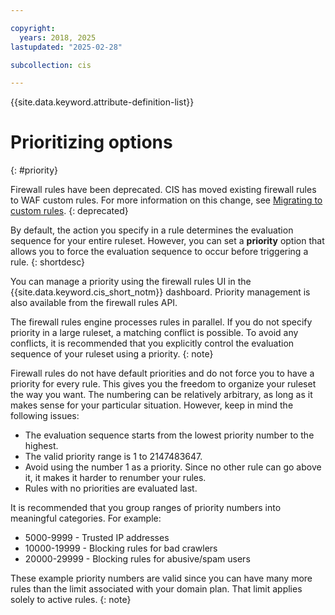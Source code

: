 ```yaml
---

copyright:
  years: 2018, 2025
lastupdated: "2025-02-28"

subcollection: cis

---
```


{{site.data.keyword.attribute-definition-list}}

# Prioritizing options
{: #priority}

Firewall rules have been deprecated. CIS has moved existing firewall rules to WAF custom rules. For more information on this change, see [Migrating to custom rules](/docs/cis?topic=cis-migrating-to-custom-rules).
{: deprecated}

By default, the action you specify in a rule determines the evaluation sequence for your entire ruleset. However, you can set a **priority** option that allows you to force the evaluation sequence to occur before triggering a rule.
{: shortdesc}

You can manage a priority using the firewall rules UI in the {{site.data.keyword.cis_short_notm}} dashboard. Priority management is also available from the firewall rules API.

The firewall rules engine processes rules in parallel. If you do not specify priority in a large  ruleset, a matching conflict is possible. To avoid any conflicts, it is recommended that you explicitly control the evaluation sequence of your ruleset using a priority.
{: note}

Firewall rules do not have default priorities and do not force you to have a priority for every rule. This gives you the freedom to organize your ruleset the way you want. The numbering can be relatively arbitrary, as long as it makes sense for your particular situation. However, keep in mind the following issues:

* The evaluation sequence starts from the lowest priority number to the highest.
* The valid priority range is 1 to 2147483647.
* Avoid using the number 1 as a priority. Since no other rule can go above it, it makes it harder to renumber your rules.
* Rules with no priorities are evaluated last.

It is recommended that you group ranges of priority numbers into meaningful categories. For example:

* 5000-9999 - Trusted IP addresses
* 10000-19999 - Blocking rules for bad crawlers
* 20000-29999 - Blocking rules for abusive/spam users

These example priority numbers are valid since you can have many more rules than the limit associated with your domain plan. That limit applies solely to active rules.
{: note}
